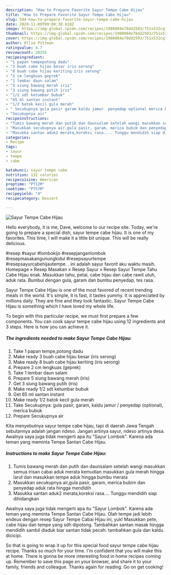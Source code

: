 ```yaml
---
description: "How to Prepare Favorite Sayur Tempe Cabe Hijau"
title: "How to Prepare Favorite Sayur Tempe Cabe Hijau"
slug: 594-how-to-prepare-favorite-sayur-tempe-cabe-hijau
date: 2020-11-09T09:00:30.618Z
image: https://img-global.cpcdn.com/recipes/1908084e78dd2503/751x532cq70/sayur-tempe-cabe-hijau-foto-resep-utama.jpg
thumbnail: https://img-global.cpcdn.com/recipes/1908084e78dd2503/751x532cq70/sayur-tempe-cabe-hijau-foto-resep-utama.jpg
cover: https://img-global.cpcdn.com/recipes/1908084e78dd2503/751x532cq70/sayur-tempe-cabe-hijau-foto-resep-utama.jpg
author: Ollie Pittman
ratingvalue: 4.7
reviewcount: 20255
recipeingredient:
- "1 papan tempepotong dadu"
- "3 buah cabe hijau besar iris serong"
- "8 buah cabe hijau keriting iris serong"
- "2 cm lengkuas geprek"
- "1 lembar daun salam"
- "5 siung bawang merah iris"
- "3 siung bawang putih iris"
- "1/2 sdt ketumbar bubuk"
- "65 ml santan instant"
- "1/2 batok kecil gula merah"
- " Secukupnya gula pasir garam kaldu jamur  penyedap optional merica bubuk"
- "Secukupnya air"
recipeinstructions:
- "Tumis bawang merah dan putih dan daunsalam setelah wangi masukkan semua irisan cabai aduk merata kemudian masukkan gula merah hingga larut dan masukkan tempe aduk hingga bumbu merata"
- "Masukkan secukupnya air,gula pasir, garam, merica bubim dan penyedap aduk rata hingga mendidih"
- "Masukka santan aduk2 merata,koreksi rasa.... Tunggu mendidih siap dihidangkan"
categories:
- Recipe
tags:
- sayur
- tempe
- cabe

katakunci: sayur tempe cabe 
nutrition: 132 calories
recipecuisine: American
preptime: "PT12M"
cooktime: "PT57M"
recipeyield: "4"
recipecategory: Dessert

---
```



![Sayur Tempe Cabe Hijau](https://img-global.cpcdn.com/recipes/1908084e78dd2503/751x532cq70/sayur-tempe-cabe-hijau-foto-resep-utama.jpg)

Hello everybody, it is me, Dave, welcome to our recipe site. Today, we're going to prepare a special dish, sayur tempe cabe hijau. It is one of my favorites. This time, I will make it a little bit unique. This will be really delicious.

#resep #sayur #lombokijo #resepjanganlombok #resepmasakangunungkidul #resepsayurtempe #resepsayurcabehijautempe. . ini adalah sayur favorit aku waktu masih. Homepage » Resep Masakan » Resep Sayur » Resep Sayur Tempe Tahu Cabe Hijau enak. Masukkan tahu, petai, cabe hijau dan cabe rawit utuh, aduk rata. Bumbui dengan gula, garam dan bumbu penyedap, tes rasa.

Sayur Tempe Cabe Hijau is one of the most favored of recent trending meals in the world. It's simple, it is fast, it tastes yummy. It is appreciated by millions daily. They are fine and they look fantastic. Sayur Tempe Cabe Hijau is something which I have loved my whole life.


To begin with this particular recipe, we must first prepare a few components. You can cook sayur tempe cabe hijau using 12 ingredients and 3 steps. Here is how you can achieve it.

<!--inarticleads1-->

##### The ingredients needed to make Sayur Tempe Cabe Hijau:

1. Take 1 papan tempe,potong dadu
1. Make ready 3 buah cabe hijau besar (iris serong)
1. Make ready 8 buah cabe hijau keriting (iris serong)
1. Prepare 2 cm lengkuas (geprek)
1. Take 1 lembar daun salam
1. Prepare 5 siung bawang merah (iris)
1. Get 3 siung bawang putih (iris)
1. Make ready 1/2 sdt ketumbar bubuk
1. Get 65 ml santan instant
1. Make ready 1/2 batok kecil gula merah
1. Take  Secukupnya: gula pasir, garam, kaldu jamur / penyedap (optional), merica bubuk
1. Prepare Secukupnya air


Kita menyebutnya sayur tempe cabe hijau, tapi di daerah Jawa Tengah sebutannya adalah jangan ndeso. Jangan artinya sayur, ndeso artinya desa. Awalnya saya juga tidak mengerti apa itu &#34;Sayur Lombok&#34;. Karena ada teman yang meminta Tempe Santan Cabe Hijau. 

<!--inarticleads2-->

##### Instructions to make Sayur Tempe Cabe Hijau:

1. Tumis bawang merah dan putih dan daunsalam setelah wangi masukkan semua irisan cabai aduk merata kemudian masukkan gula merah hingga larut dan masukkan tempe aduk hingga bumbu merata
1. Masukkan secukupnya air,gula pasir, garam, merica bubim dan penyedap aduk rata hingga mendidih
1. Masukka santan aduk2 merata,koreksi rasa.... Tunggu mendidih siap dihidangkan


Awalnya saya juga tidak mengerti apa itu &#34;Sayur Lombok&#34;. Karena ada teman yang meminta Tempe Santan Cabe Hijau. Olah tempe jadi lebih endeus dengan resep Sayur Tempe Cabai Hijau ini, yuk! Masukkan pete, cabe hijau dan tempe yang sdh dipotong. Tambahkan santan masak hingga mendidih sambil diaduk biar santan tidak pecah. tambahkan gula dan kaldu. dicicipi. 

So that is going to wrap it up for this special food sayur tempe cabe hijau recipe. Thanks so much for your time. I'm confident that you will make this at home. There is gonna be more interesting food in home recipes coming up. Remember to save this page on your browser, and share it to your family, friends and colleague. Thanks again for reading. Go on get cooking!
